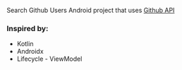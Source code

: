 Search Github Users Android project that uses [Github API](https://developer.github.com/v3/search/)

### Inspired by:
* Kotlin
* Androidx
* Lifecycle - ViewModel
